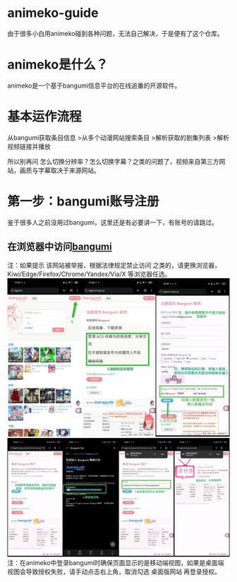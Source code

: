 # animeko-guide
由于很多小白用animeko碰到各种问题，无法自己解决，于是便有了这个仓库。
# animeko是什么？
animeko是一个基于bangumi信息平台的在线追番的开源软件。
# 基本运作流程
从bangumi获取条目信息 >从多个动漫网站搜索条目 >解析获取的剧集列表 >解析视频链接并播放

所以别再问 怎么切换分辨率？怎么切换字幕？之类的问题了，视频来自第三方网站，画质与字幕取决于来源网站。
# 第一步：bangumi账号注册
鉴于很多人之前没用过bangumi，这里还是有必要讲一下，有账号的请跳过。
## 在浏览器中访问[bangumi](http://bangumi.tv)
注：如果提示 该网站被举报，根据法律规定禁止访问 之类的，请更换浏览器，Kiwi/Edge/Firefox/Chrome/Yandex/Via/X 等浏览器任选。
<img src="images/bgm1.jpg"/>
<img src="images/bgm2.jpg"/>
注：在animeko中登录bangumi时确保页面显示的是移动端视图，如果是桌面端视图会导致授权失败，请手动点击右上角，取消勾选 桌面版网站 再登录授权。
